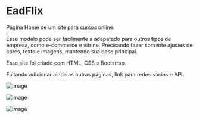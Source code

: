 # EadFlix

Página Home de um site para cursos online. 

Esse modelo pode ser facilmente a adapatado para outros tipos de empresa, como e-commerce e vitrine. Precisando fazer somente ajustes de cores, texto e imagens, mantendo sua base principal. 

Esse site foi criado com HTML, CSS e Bootstrap. 

Faltando adicionar ainda as outras páginas, link para redes socias e API. 

![image](https://user-images.githubusercontent.com/89550095/168878664-fc8d52ae-8d88-4a55-9297-41b7a53f6f3e.png)



![image](https://user-images.githubusercontent.com/89550095/168883391-ba5ef298-d2d9-46db-8628-6b34a16efa15.png)





![image](https://user-images.githubusercontent.com/89550095/168883473-b962bc7b-f8b1-4b64-ab6c-9d691ebd20b8.png)



